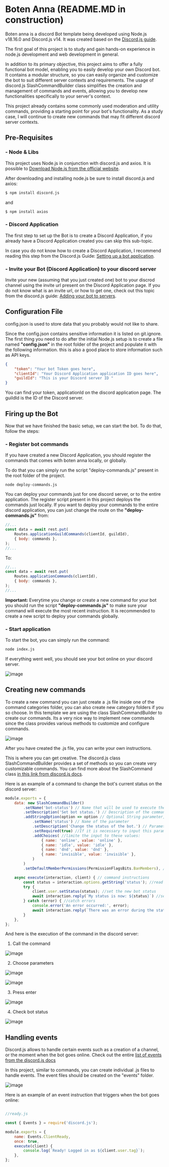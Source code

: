 # Boten Anna (README.MD in construction)

Boten anna is a discord Bot template being developed using Node.js v18.16.0 and Discord.js v14. It was created based on the [Discord.js guide](https://discord.js.org/).

The first goal of this project is to study and gain hands-on experience in node.js development and web development in general.

In addition to its primary objective, this project aims to offer a fully functional bot model, enabling you to easily develop your own Discord bot. It contains a modular structure, so you can easily organize and customize the bot to suit different server contexts and requirements. The usage of discord.js SlashCommandBuilder class simplifies the creation and management of commands and events, allowing you to develop new functionalities specifically to your server's context.

This project already contains some commonly used moderation and utility commands, providing a starting point for your bot's functionality. As a study case, I will continue to create new commands that may fit different discord server contexts.

## Pre-Requisites

### - Node & Libs
This project uses Node.js in conjunction with discord.js and axios. It is possible to [Download Node.js from the official website](https://nodejs.org/en/download).

After downloading and installing node.js be sure to install discord.js and axios:

```bash
$ npm install discord.js
```
and

```bash
$ npm install axios
```

### - Discord Application
The first step to set up the Bot is to create a Discord Application, if you already have a Discord Application created you can skip this sub-topic. 

In case you do not know how to create a Discord Application, I recommend reading this step from the Discord.js Guide: [Setting up a bot application](https://discordjs.guide/preparations/setting-up-a-bot-application.html#creating-your-bot).

### - Invite your Bot (Discord Application) to your discord server
Invite your new (assuming that you just created one) bot to your discrod channel using the invite url present on the Discord Application page. If you do not know what is an invite url, or how to get one, check out this topic from the discord.js guide: [Adding your bot to servers](https://discordjs.guide/preparations/adding-your-bot-to-servers.html#bot-invite-links).

## Configuration File
config.json is used to store data that you probably would not like to share. 

Since the config.json contains sensitive information it is listed on git.ignore. The first thing you need to do after the initial Node.js setup is to create a file named **"config.json"** in the root folder of the project and populate it with the following information. this is also a good place to store information such as API keys.

```json
{
	"token": "Your bot Token goes here",
	"clientId": "Your Discord Application application ID goes here",
	"guildId": "This is your Discord server ID "
}
```

You can find your token, applicationId on the discord application page. The guildId is the ID of the Discord server.

## Firing up the Bot
Now that we have finished the basic setup, we can start the bot. To do that, follow the steps:

### - Register bot commands
If you have created a new Discord Application, you should register the commands that comes with boten anna locally, or globally.

To do that you can simply run the script "deploy-commands.js" present in the root folder of the project.

```base
node deploy-commands.js
```

You can deploy your commands just for one discord server, or to the entire application. The register script present in this project deploys the commands just locally. If you want to deploy your commands to the entire discord application, you can just change the route on the **"deploy-commands.js"** from:

```javascript
//...
const data = await rest.put(
	Routes.applicationGuildCommands(clientId, guildId),
	{ body: commands },
);
//...
```

To:


```javascript
//...
const data = await rest.put(
	Routes.applicationCommands(clientId),
	{ body: commands },
);
//...
```


**Important:** Everytime you change or create a new command for your bot you should run the script **"deploy-commands.js"** to make sure your command will execute the most recent instruction. It is recommended to create a new script to deploy your commands globally.

### - Start application
To start the bot, you can simply run the command:

```bash
node index.js
```

If everything went well, you should see your bot online on your discord server.

![image](https://github.com/chromeosenjoyer/boten-anna/assets/134458207/bb099016-b987-401b-8c0a-ba5ae924f817)

## Creating new commands
To create a new command you can just create a .js file inside one of the command categories folder, you can also create new category folders if you so choose. In this template we are using the class SlashCommandBuilder to create our commands. Its a very nice way to implement new commands since the class provides various methods to customize and configure commands.

![image](https://github.com/chromeosenjoyer/boten-anna/assets/134458207/c4bf1cf0-ae38-4e8e-8df1-362506132417)

After you have created the .js file, you can write your own instructions. 

This is where you can get creative. The discord.js class SlashCommandBuilder provides a set of methods so you can create very customizable commands. You can find more about the SlashCommand class [in this link from discord.js docs](https://old.discordjs.dev/#/docs/builders/main/class/SlashCommandBuilder).

Here is an example of a command to change the bot's current status on the discord server:

```javascript
module.exports = {
	data: new SlashCommandBuilder() 
		.setName('bot-status') // Name that will be used to execute the command on discord (ex: /bot-status)
		.setDescription('Set bot status.') // Description of the command 
		.addStringOption(option => option // Optional String parameter, it can have other types
			.setName('status') // Name of the parameter
			.setDescription('Change the status of the bot.') // Parameter description
			.setRequired(true) //If it is necessary to input this parameter in order to execute the command
			.addChoices( //limite the input to these values:
				{ name: 'online', value: 'online' },
				{ name: 'idle', value: 'idle' },
				{ name: 'dnd', value: 'dnd' },
				{ name: 'invisible', value: 'invisible' },
			)
		)
		.setDefaultMemberPermissions(PermissionFlagsBits.BanMembers), //Permission necessary to run the command (and see it on the server)

	async execute(interaction, client) { // command instructions
		const status = interaction.options.getString('status'); //read the user input
		try {
			client.user.setStatus(status); //set the new bot status
			await interaction.reply(`My status is now: ${status}`) //send a message to the channel where the command was called
		} catch (error) { //catch errors
			console.error('An error occurred:', error);
			await interaction.reply(`There was an error during the status change.`)
		}
	},
};
```

And here is the execution of the command in the discord server:

1. Call the command

![image](https://github.com/chromeosenjoyer/boten-anna/assets/134458207/49ae416e-649a-4c47-9fcf-ec4d16456c23)


2. Choose parameters

![image](https://github.com/chromeosenjoyer/boten-anna/assets/134458207/610ce904-11bc-4138-a434-13790d91faf7)


![image](https://github.com/chromeosenjoyer/boten-anna/assets/134458207/7c4a0998-523c-42b4-8917-8448ecd2a96d)


3. Press enter

![image](https://github.com/chromeosenjoyer/boten-anna/assets/134458207/9c5d664e-8f51-4fbe-bd74-9c2d44a41d8e)


4. Check bot status

![image](https://github.com/chromeosenjoyer/boten-anna/assets/134458207/ac811e03-76d5-4224-99db-b5890b152910)

## Handling events

Discord.js allows to handle certain events such as a creation of a channel, or the moment when the bot goes online. Check out the entire [list of events from the discord.js docs](https://old.discordjs.dev/#/docs/discord.js/main/typedef/Events)

In this project, similar to commands, you can create individual .js files to handle events. The event files should be created on the "events" folder.

![image](https://github.com/chromeosenjoyer/boten-anna/assets/134458207/3114de45-66ab-4eb3-a59b-cf3abc873308)


Here is an example of an event instruction that triggers when the bot goes online:

```javascript

//ready.js

const { Events } = require('discord.js');

module.exports = {
	name: Events.ClientReady,
	once: true,
	execute(client) {
		console.log(`Ready! Logged in as ${client.user.tag}`);
	},
};
```
